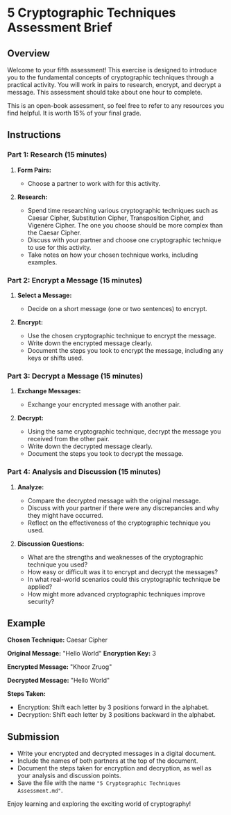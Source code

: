 # 5 Cryptographic Techniques Assessment Brief

## Overview

Welcome to your fifth assessment! This exercise is designed to introduce you to the fundamental concepts of cryptographic techniques through a practical activity. You will work in pairs to research, encrypt, and decrypt a message. This assessment should take about one hour to complete.

This is an open-book assessment, so feel free to refer to any resources you find helpful. It is worth 15% of your final grade.

## Instructions

### Part 1: Research (15 minutes)

1. **Form Pairs:**
   - Choose a partner to work with for this activity.

2. **Research:**
   - Spend time researching various cryptographic techniques such as Caesar Cipher, Substitution Cipher, Transposition Cipher, and Vigenère Cipher. The one you choose should be more complex than the Caesar Cipher.
   - Discuss with your partner and choose one cryptographic technique to use for this activity.
   - Take notes on how your chosen technique works, including examples.

### Part 2: Encrypt a Message (15 minutes)

1. **Select a Message:**
   - Decide on a short message (one or two sentences) to encrypt.

2. **Encrypt:**
   - Use the chosen cryptographic technique to encrypt the message.
   - Write down the encrypted message clearly.
   - Document the steps you took to encrypt the message, including any keys or shifts used.

### Part 3: Decrypt a Message (15 minutes)

1. **Exchange Messages:**
   - Exchange your encrypted message with another pair.

2. **Decrypt:**
   - Using the same cryptographic technique, decrypt the message you received from the other pair.
   - Write down the decrypted message clearly.
   - Document the steps you took to decrypt the message.

### Part 4: Analysis and Discussion (15 minutes)

1. **Analyze:**
   - Compare the decrypted message with the original message.
   - Discuss with your partner if there were any discrepancies and why they might have occurred.
   - Reflect on the effectiveness of the cryptographic technique you used.

2. **Discussion Questions:**
   - What are the strengths and weaknesses of the cryptographic technique you used?
   - How easy or difficult was it to encrypt and decrypt the messages?
   - In what real-world scenarios could this cryptographic technique be applied?
   - How might more advanced cryptographic techniques improve security?

## Example

**Chosen Technique:** Caesar Cipher

**Original Message:** "Hello World"
**Encryption Key:** 3

**Encrypted Message:** "Khoor Zruog"

**Decrypted Message:** "Hello World"

**Steps Taken:**

- Encryption: Shift each letter by 3 positions forward in the alphabet.
- Decryption: Shift each letter by 3 positions backward in the alphabet.

## Submission

- Write your encrypted and decrypted messages in a digital document.
- Include the names of both partners at the top of the document.
- Document the steps taken for encryption and decryption, as well as your analysis and discussion points.
- Save the file with the name `"5 Cryptographic Techniques Assessment.md"`.

Enjoy learning and exploring the exciting world of cryptography!
